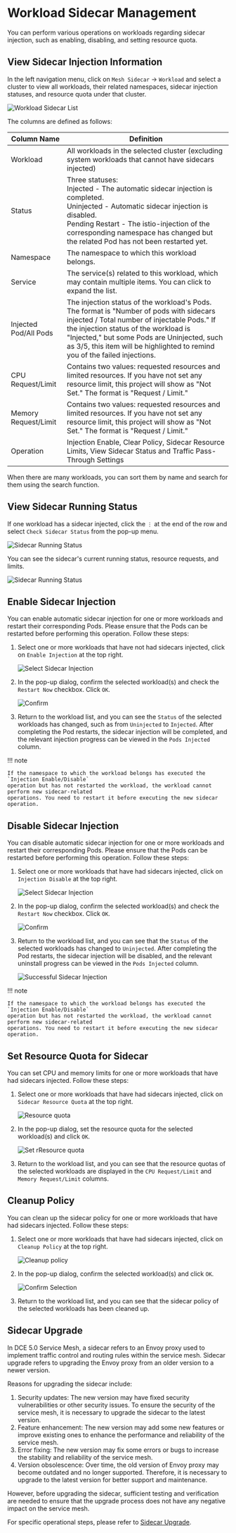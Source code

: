 # Workload Sidecar Management

You can perform various operations on workloads regarding sidecar injection, such as enabling,
disabling, and setting resource quota.

## View Sidecar Injection Information

In the left navigation menu, click on `Mesh Sidecar` -> `Workload` and select a cluster to
view all workloads, their related namespaces, sidecar injection statuses, and resource quota under that cluster.

![Workload Sidecar List](../../images/wl-sidecar01.png)

The columns are defined as follows:

| Column Name | Definition |
| ----------- | ---------- |
| Workload    | All workloads in the selected cluster (excluding system workloads that cannot have sidecars injected) |
| Status      | Three statuses:<br />Injected - The automatic sidecar injection is completed.<br />Uninjected - Automatic sidecar injection is disabled.<br />Pending Restart - The istio-injection of the corresponding namespace has changed but the related Pod has not been restarted yet. |
| Namespace   | The namespace to which this workload belongs. |
| Service     | The service(s) related to this workload, which may contain multiple items. You can click to expand the list. |
| Injected Pod/All Pods | The injection status of the workload's Pods. The format is "Number of pods with sidecars injected / Total number of injectable Pods." If the injection status of the workload is "Injected," but some Pods are Uninjected, such as 3/5, this item will be highlighted to remind you of the failed injections. |
| CPU Request/Limit | Contains two values: requested resources and limited resources. If you have not set any resource limit, this project will show as "Not Set." The format is "Request / Limit." |
| Memory Request/Limit | Contains two values: requested resources and limited resources. If you have not set any resource limit, this project will show as "Not Set." The format is "Request / Limit." |
| Operation | Injection Enable, Clear Policy, Sidecar Resource Limits, View Sidecar Status and Traffic Pass-Through Settings |

When there are many workloads, you can sort them by name and search for them using the search function.

## View Sidecar Running Status

If one workload has a sidecar injected, click the `⋮` at the end of the row and
select `Check Sidecar Status` from the pop-up menu.

![Sidecar Running Status](../../images/wl-sidecar02.png)

You can see the sidecar's current running status, resource requests, and limits.

![Sidecar Running Status](../../images/wl-sidecar02-01.png)

## Enable Sidecar Injection

You can enable automatic sidecar injection for one or more workloads and restart
their corresponding Pods. Please ensure that the Pods can be restarted before
performing this operation. Follow these steps:

1. Select one or more workloads that have not had sidecars injected, click on `Enable Injection` at the top right.

    ![Select Sidecar Injection](../../images/wl-sidecar03.png)

2. In the pop-up dialog, confirm the selected workload(s) and check the `Restart Now` checkbox. Click `OK`.

    ![Confirm](../../images/wl-sidecar04.png)

3. Return to the workload list, and you can see the `Status` of the selected workloads
   has changed, such as from `Uninjected` to `Injected`. After completing the Pod restarts,
   the sidecar injection will be completed, and the relevant injection progress can be
   viewed in the `Pods Injected` column.

!!! note

    If the namespace to which the workload belongs has executed the `Injection Enable/Disable`
    operation but has not restarted the workload, the workload cannot perform new sidecar-related
    operations. You need to restart it before executing the new sidecar operation.

## Disable Sidecar Injection

You can disable automatic sidecar injection for one or more workloads and restart
their corresponding Pods. Please ensure that the Pods can be restarted before performing
this operation. Follow these steps:

1. Select one or more workloads that have had sidecars injected, click on `Injection Disable` at the top right.

    ![Select Sidecar Injection](../../images/sc-disable01.png)

2. In the pop-up dialog, confirm the selected workload(s) and check the `Restart Now` checkbox. Click `OK`.

    ![Confirm](../../images/sc-disable02.png)

3. Return to the workload list, and you can see that the `Status` of the selected workloads
   has changed to `Uninjected`. After completing the Pod restarts, the sidecar injection will
   be disabled, and the relevant uninstall progress can be viewed in the `Pods Injected` column.

    ![Successful Sidecar Injection](../../images/sc-disable03.png)

!!! note

    If the namespace to which the workload belongs has executed the `Injection Enable/Disable`
    operation but has not restarted the workload, the workload cannot perform new sidecar-related
    operations. You need to restart it before executing the new sidecar operation.

## Set Resource Quota for Sidecar

You can set CPU and memory limits for one or more workloads that have had sidecars injected. Follow these steps:

1. Select one or more workloads that have had sidecars injected, click on `Sidecar Resource Quota` at the top right.

    ![Resource quota](../../images/sc-disable01.png)

2. In the pop-up dialog, set the resource quota for the selected workload(s) and click `OK`.

    ![Set rResource quota](../../images/wl-sidecar07.png)

3. Return to the workload list, and you can see that the resource quotas of the selected
   workloads are displayed in the `CPU Request/Limit` and `Memory Request/Limit` columns.

## Cleanup Policy

You can clean up the sidecar policy for one or more workloads that have had sidecars injected. Follow these steps:

1. Select one or more workloads that have had sidecars injected, click on `Cleanup Policy` at the top right.

    ![Cleanup policy](../../images/sc-disable01.png)

2. In the pop-up dialog, confirm the selected workload(s) and click `OK`.

    ![Confirm Selection](../../images/wl-sidecar10.png)

3. Return to the workload list, and you can see that the sidecar policy of the selected workloads has been cleaned up.

## Sidecar Upgrade

In DCE 5.0 Service Mesh, a sidecar refers to an Envoy proxy used to implement traffic control
and routing rules within the service mesh. Sidecar upgrade refers to upgrading the Envoy proxy
from an older version to a newer version.

Reasons for upgrading the sidecar include:

1. Security updates: The new version may have fixed security vulnerabilities or other security issues.
   To ensure the security of the service mesh, it is necessary to upgrade the sidecar to the latest version.
2. Feature enhancement: The new version may add some new features or improve existing ones to enhance
   the performance and reliability of the service mesh.
3. Error fixing: The new version may fix some errors or bugs to increase the stability and reliability
   of the service mesh.
4. Version obsolescence: Over time, the old version of Envoy proxy may become outdated and no longer supported.
   Therefore, it is necessary to upgrade to the latest version for better support and maintenance.

However, before upgrading the sidecar, sufficient testing and verification are needed to ensure that
the upgrade process does not have any negative impact on the service mesh.

For specific operational steps, please refer to [Sidecar Upgrade](../../install/sidecar-update.md).
